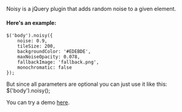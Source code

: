 Noisy is a jQuery plugin that adds random noise to a given element.

#### Here's an example:
    $('body').noisy({
        noise: 0.9, 
        tileSize: 200, 
        backgroundColor: '#EDEBDE', 
        maxNoiseOpacity: 0.078,
        fallbackImage: 'fallback.png',
        monochromatic: false
    });

But since all parameters are optional you can just use it like this:
    $('body').noisy();

You can try a demo [here](http://jsbin.com/ojuno3).